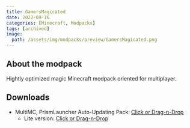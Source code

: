 ```yaml
---
title: GamersMagicated
date: 2022-09-16
categories: [Minecraft, Modpacks]
tags: [archived]
image:
  path: /assets/img/modpacks/preview/GamersMagicated.png
---
```

## About the modpack
Hightly optimized magic Minecraft modpack oriented for multiplayer.

## Downloads
- MultiMC, PrismLauncher Auto-Updating Pack: [Click or Drag-n-Drop](https://den4enko.github.io/GamersMagicated/GamersMagicated.zip)
	- Lite version: [Click or Drag-n-Drop](https://den4enko.github.io/GamersMagicated/GamersMagicatedLite.zip)
